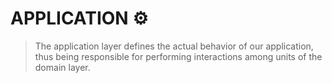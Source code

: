 # APPLICATION ⚙️
> The application layer defines the actual behavior of our application, thus being responsible for performing interactions among units of the domain layer.


